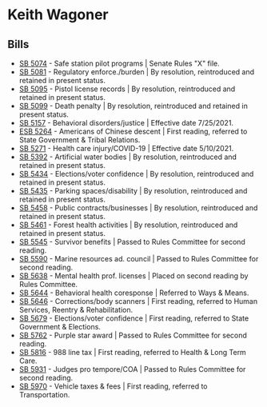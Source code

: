 # Keith Wagoner
## Bills
* [SB 5074](/bill/2021-22/sb/5074/) - Safe station pilot programs | Senate Rules "X" file.
* [SB 5081](/bill/2021-22/sb/5081/) - Regulatory enforce./burden | By resolution, reintroduced and retained in present status.
* [SB 5095](/bill/2021-22/sb/5095/) - Pistol license records | By resolution, reintroduced and retained in present status.
* [SB 5099](/bill/2021-22/sb/5099/) - Death penalty | By resolution, reintroduced and retained in present status.
* [SB 5157](/bill/2021-22/sb/5157/) - Behavioral disorders/justice | Effective date 7/25/2021.
* [ESB 5264](/bill/2021-22/esb/5264/) - Americans of Chinese descent | First reading, referred to State Government & Tribal Relations.
* [SB 5271](/bill/2021-22/sb/5271/) - Health care injury/COVID-19 | Effective date 5/10/2021.
* [SB 5392](/bill/2021-22/sb/5392/) - Artificial water bodies | By resolution, reintroduced and retained in present status.
* [SB 5434](/bill/2021-22/sb/5434/) - Elections/voter confidence | By resolution, reintroduced and retained in present status.
* [SB 5435](/bill/2021-22/sb/5435/) - Parking spaces/disability | By resolution, reintroduced and retained in present status.
* [SB 5458](/bill/2021-22/sb/5458/) - Public contracts/businesses | By resolution, reintroduced and retained in present status.
* [SB 5461](/bill/2021-22/sb/5461/) - Forest health activities | By resolution, reintroduced and retained in present status.
* [SB 5545](/bill/2021-22/sb/5545/) - Survivor benefits            | Passed to Rules Committee for second reading.
* [SB 5590](/bill/2021-22/sb/5590/) - Marine resources ad. council | Passed to Rules Committee for second reading.
* [SB 5638](/bill/2021-22/sb/5638/) - Mental health prof. licenses | Placed on second reading by Rules Committee.
* [SB 5644](/bill/2021-22/sb/5644/) - Behavioral health coresponse | Referred to Ways & Means.
* [SB 5646](/bill/2021-22/sb/5646/) - Corrections/body scanners | First reading, referred to Human Services, Reentry & Rehabilitation.
* [SB 5679](/bill/2021-22/sb/5679/) - Elections/voter confidence | First reading, referred to State Government & Elections.
* [SB 5762](/bill/2021-22/sb/5762/) - Purple star award | Passed to Rules Committee for second reading.
* [SB 5816](/bill/2021-22/sb/5816/) - 988 line tax | First reading, referred to Health & Long Term Care.
* [SB 5931](/bill/2021-22/sb/5931/) - Judges pro tempore/COA | Passed to Rules Committee for second reading.
* [SB 5970](/bill/2021-22/sb/5970/) - Vehicle taxes & fees | First reading, referred to Transportation.

